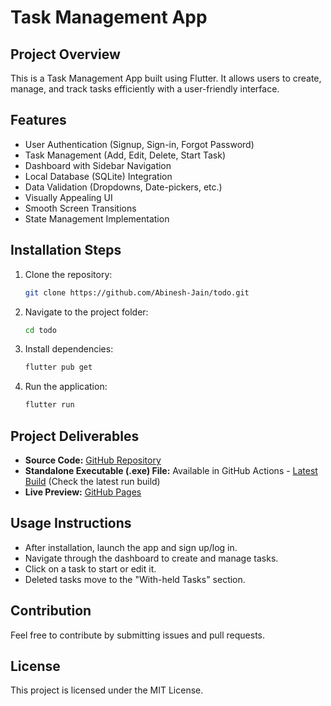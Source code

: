 # Task Management App

## Project Overview
This is a Task Management App built using Flutter. It allows users to create, manage, and track tasks efficiently with a user-friendly interface.

## Features
- User Authentication (Signup, Sign-in, Forgot Password)
- Task Management (Add, Edit, Delete, Start Task)
- Dashboard with Sidebar Navigation
- Local Database (SQLite) Integration
- Data Validation (Dropdowns, Date-pickers, etc.)
- Visually Appealing UI
- Smooth Screen Transitions
- State Management Implementation

## Installation Steps
1. Clone the repository:
   ```sh
   git clone https://github.com/Abinesh-Jain/todo.git
   ```
2. Navigate to the project folder:
   ```sh
   cd todo
   ```
3. Install dependencies:
   ```sh
   flutter pub get
   ```
4. Run the application:
   ```sh
   flutter run
   ```

## Project Deliverables
- **Source Code:** [GitHub Repository](https://github.com/Abinesh-Jain/todo)
- **Standalone Executable (.exe) File:** Available in GitHub Actions - [Latest Build](https://github.com/Abinesh-Jain/todo/actions/runs/13634706931) (Check the latest run build)
- **Live Preview:** [GitHub Pages](https://abinesh-jain.github.io/todo/#/login)

## Usage Instructions
- After installation, launch the app and sign up/log in.
- Navigate through the dashboard to create and manage tasks.
- Click on a task to start or edit it.
- Deleted tasks move to the "With-held Tasks" section.

## Contribution
Feel free to contribute by submitting issues and pull requests.

## License
This project is licensed under the MIT License.

